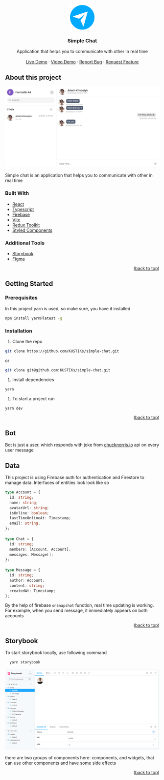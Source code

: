 <div id="top"></div>

<div align="center">
  <a href="https://lslang-demo.netlify.app/">
    <img src="/public/favicon.png" alt="Logo" width="80" height="80">
  </a>

  <h3 align="center">Simple Chat</h3>

  <p align="center">
    Application that helps you to communicate with other in real time
    <br/>
    <br/>
    <a href="https://simple-chat-71ab0.web.app/">Live Demo</a>
    ·
    <a href="https://youtu.be/Iubl6Bh2obI">Video Demo</a>
    ·
    <a href="https://github.com/KUSTIKs/simple-chat/issues/new">Report Bug</a>
    ·
    <a href="https://github.com/KUSTIKs/simple-chat/issues/new">Request Feature</a>
  </p>
</div>

## About this project

![preview](/public/screenshot.png)

Simple chat is an application that helps you to communicate with other in real time

### Built With

- [React](https://reactjs.org/)
- [Typescript](https://www.typescriptlang.org/)
- [Firebase](https://firebase.google.com/)
- [Vite](https://vitejs.dev/)
- [Redux Toolkit](https://redux-toolkit.js.org/)
- [Styled Components](https://styled-components.com/)

### Additional Tools

- [Storybook](https://storybook.js.org/)
- [Figma](https://www.figma.com/)

<p align="right">(<a href="#top">back to top</a>)</p>

## Getting Started

### Prerequisites

In this project yarn is used, so make sure, you have it installed

```sh
npm install yarn@latest -g
```

### Installation

1. Clone the repo

```sh
git clone https://github.com/KUSTIKs/simple-chat.git
```

or

```sh
git clone git@github.com:KUSTIKs/simple-chat.git
```

1. Install dependencies

```sh
yarn
```

1. To start a project run

```sh
yarn dev
```

<p align="right">(<a href="#top">back to top</a>)</p>

## Bot

Bot is just a user, which responds with joke from [chucknorris.io](https://api.chucknorris.io/) api on every user message

## Data

This project is using Firebase auth for authentication and Firestore to manage data. Interfaces of entities look look like so

```typescript
type Account = {
  id: string;
  name: string;
  avatarUrl: string;
  isOnline: boolean;
  lastTimeOnlineAt: Timestamp;
  email: string;
};

type Chat = {
  id: string;
  members: [Account, Account];
  messages: Message[];
};

type Message = {
  id: string;
  author: Account;
  content: string;
  createdAt: Timestamp;
};
```

By the help of firebase `onSnapshot` function, real time updating is working. For example, when you send message, it immediately appears on both accounts

<p align="right">(<a href="#top">back to top</a>)</p>

## Storybook

To start storybook locally, use following command

```sh
  yarn storybook
```

![storybook preview](/public/storybook-screenshot.png)

there are two groups of components here: components, and widgets, that can use other components and have some side effects

<p align="right">(<a href="#top">back to top</a>)</p>
